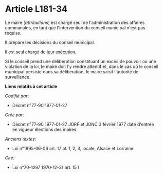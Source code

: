 # Article L181-34

Le maire [*attributions*] est chargé seul de l'administration des affaires communales, en tant que l'intervention du conseil
municipal n'est pas requise. 

Il prépare les décisions du conseil municipal. 

Il est seul chargé de leur exécution. 

Si le conseil prend une délibération constituant un excès de pouvoir ou une violation de la loi, le maire doit l'y rendre
attentif et, dans le cas où le conseil municipal persiste dans sa délibération, le maire saisit l'autorité de surveillance.

**Liens relatifs à cet article**

_Codifié par_:

  - Décret n°77-90 1977-01-27

_Créé par_:

  - Décret n°77-90 1977-01-27 JORF et JONC 3 février 1977 date d'entrée en vigueur élections des maires

_Anciens textes_:

  - Loi n°1895-06-06 art. 17 al. 1, 2, 3, locale, Alsace et Lorraine

_Cite_:

  - Loi n°70-1297 1970-12-31 art. 15 I
